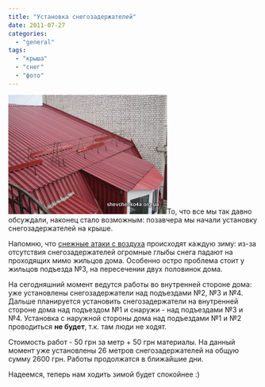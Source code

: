 ```yaml
---
title: "Установка снегозадержателей"
date: 2011-07-27
categories: 
  - "general"
tags: 
  - "крыша"
  - "снег"
  - "фото"
---
```


![](/wp-content/uploads/2011/07/IMG_2042.jpg "Установка снегозадержателей")То, что все мы так давно обсуждали, наконец стало возможным: позавчера мы начали установку снегозадержателей на крыше.

Напомню, что [снежные атаки с воздуха](http://shevchenko4a.brovary.org/snow-sky-attack/ "Снежная атака с воздуха") происходят каждую зиму: из-за отсутствия снегозадержателей огромные глыбы снега падают на проходящих мимо жильцов дома. Особенно остро проблема стоит у жильцов подъезда №3, на пересечении двух половинок дома.

На сегодняшний момент ведутся работы во внутренней стороне дома: уже установлены снегозадержатели над подъездами №2, №3 и №4. Дальше планируется установить снегозадержатели на внутренней стороне дома над подъездом №1 и снаружи - над подъездами №3 и №4. Установка с наружной стороны дома над подъездами №1 и №2 проводиться **не будет**, т.к. там люди не ходят.

Стоимость работ - 50 грн за метр + 50 грн материалы. На данный момент уже <!--more-->установлены 26 метров снегозадержателей на общую сумму 2600 грн. Работы продолжатся в ближайшие дни.

Надеемся, теперь нам ходить зимой будет спокойнее :)

<script type="text/javascript">$(document).ready(function() { $("#containerSnegozaderjateli").pwi({ username: 'shevchenko4a.brovary.org', mode: 'album', album: 'Snegozaderjateli', thumbSize: 144, showAlbumDescription: false, authKey: 'Gv1sRgCPq5wL278fCywwE' }); });</script>
